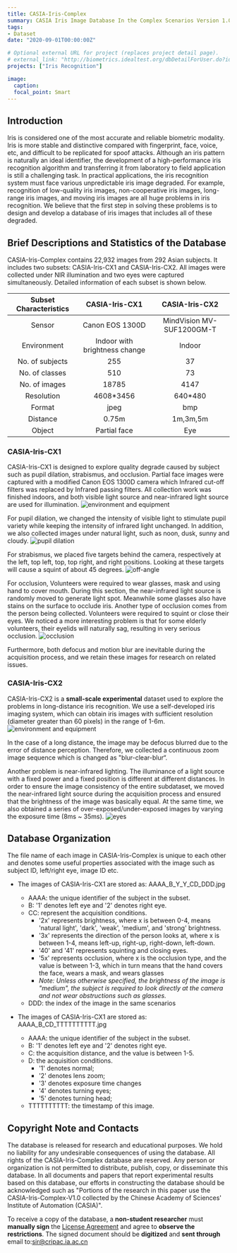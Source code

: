 ```yaml
---
title: CASIA-Iris-Complex
summary: CASIA Iris Image Database In the Complex Scenarios Version 1.0 
tags:
- Dataset
date: "2020-09-01T00:00:00Z"

# Optional external URL for project (replaces project detail page).
# external_link: "http://biometrics.idealtest.org/dbDetailForUser.do?id=4"
projects: ["Iris Recognition"]

image:
  caption: 
  focal_point: Smart
---
```


## Introduction

Iris is considered one of the most accurate and reliable biometric modality. Iris is more stable and distinctive compared with fingerprint, face, voice, etc, and difficult to be replicated for spoof attacks. Although an iris pattern is naturally an ideal identifier, the development of a high-performance iris recognition algorithm and transferring it from laboratory to field application is still a challenging task. In practical applications, the iris recognition system must face various unpredictable iris image degraded. For example, recognition of low-quality iris images, non-cooperative iris images, long-range iris images, and moving iris images are all huge problems in iris recognition. We believe that the first step in solving these problems is to design and develop a database of iris images that includes all of these degraded.

## Brief Descriptions and Statistics of the Database

CASIA-Iris-Complex contains 22,932 images from 292 Asian subjects. It includes two subsets: CASIA-Iris-CX1 and CASIA-Iris-CX2. All images were collected under NIR illumination and two eyes were captured simultaneously. Detailed information of each subset is shown below.

| Subset Characteristics |         CASIA-Iris-CX1          |        CASIA-Iris-CX2        |
| :--------------------: | :-----------------------------: | :--------------------------: |
|         Sensor         |         Canon EOS 1300D         | MindVision    MV-SUF1200GM-T |
|      Environment       | Indoor with   brightness change |            Indoor            |
|    No. of subjects     |               255               |              37              |
|     No. of classes     |               510               |              73              |
|     No. of images      |              18785              |             4147             |
|       Resolution       |           4608\*3456            |           640\*480           |
|         Format         |              jpeg               |             bmp              |
|        Distance        |             0\.75m              |           1m,3m,5m           |
|         Object         |          Partial face           |             Eye              |

### CASIA-Iris-CX1

CASIA-Iris-CX1 is designed to explore quality degrade caused by subject such as pupil dilation, strabismus, and occlusion. Partial face images were captured with a modified Canon EOS 1300D camera which Infrared cut-off filters was replaced by Infrared passing filters. All collection work was finished indoors, and both visible light source and near-infrared light source are used for illumination.
![environment and equipment](./cx1camera.png)

For pupil dilation, we changed the intensity of visible light to stimulate pupil variety while keeping the intensity of infrared light unchanged. In addition, we also collected images under natural light, such as noon, dusk, sunny and cloudy.
![pupil dilation](./cx1brightness.png)

For strabismus, we placed five targets behind the camera, respectively at the left, top left, top, top right, and right positions. Looking at these targets will cause a squint of about 45 degrees.
![off-angle](./cx1offangle.jpg)

For occlusion, Volunteers were required to wear glasses, mask and using hand to cover mouth. During this section, the near-infrared light source is randomly moved to generate light spot. Meanwhile some glasses also have stains on the surface to occlude iris. Another type of occlusion comes from the person being collected. Volunteers were required to squint or close their eyes. We noticed a more interesting problem is that for some elderly volunteers, their eyelids will naturally sag, resulting in very serious occlusion.
![occlusion](./cx1occlusion.jpg)

Furthermore, both defocus and motion blur are inevitable during the acquisition process, and we retain these images for research on related issues.

### CASIA-Iris-CX2

CASIA-Iris-CX2 is a **small-scale experimental** dataset used to explore the problems in long-distance iris recognition. We use a self-developed iris imaging system, which can obtain iris images with sufficient resolution (diameter greater than 60 pixels) in the range of 1-6m.
![environment and equipment](./cx2camera.png)

In the case of a long distance, the image may be defocus blurred due to the error of distance perception. Therefore, we collected a continuous zoom image sequence which is changed as "blur-clear-blur“.

Another problem is near-infrared lighting. The illuminance of a light source with a fixed power and a fixed position is different at different distances. In order to ensure the image consistency of the entire subdataset, we moved the near-infrared light source during the acquisition process and ensured that the brightness of the image was basically equal. At the same time, we also obtained a series of over-exposed/under-exposed images by varying the exposure time (8ms ~ 35ms).
![eyes](./cx2imgs.png)

## Database Organization

The file name of each image in CASIA-Iris-Complex is unique to each other and denotes some useful properties associated with the image such as subject ID, left/right eye, image ID etc.

- The images of CASIA-Iris-CX1 are stored as: AAAA_B_Y_Y_CD_DDD.jpg
  - AAAA: the unique identifier of the subject in the subset.
  - B: '1' denotes left eye and '2' denotes right eye.
  - CC: represent the acquisition conditions.
    - '2x' represents brightness, where x is between 0-4, means 'natural light', 'dark', 'weak', 'medium', and 'strong' brightness.
    - '3x' represents the direction of the person looks at, where x is between 1-4,  means left-up, right-up, right-down, left-down.
    - '40' and '41' represents squinting and closing eyes.
    - '5x' represents occlusion, where x is the occlusion type, and the value is between 1-3, which in turn means that the hand covers the face, wears a mask, and wears glasses
    - *Note: Unless otherwise specified, the brightness of the image is "medium", the subject is required to look directly at the camera and not wear obstructions such as glasses.*
  - DDD: the index of the image in the same scenarios

- The images of CASIA-Iris-CX1 are stored as: AAAA_B_CD_TTTTTTTTTT.jpg
  - AAAA: the unique identifier of the subject in the subset.
  - B: '1' denotes left eye and '2' denotes right eye.
  - C: the acquisition distance, and the value is between 1-5.
  - D: the acquisition conditions.
    - '1' denotes normal;
    - '2' denotes lens zoom;
    - '3' denotes exposure time changes
    - '4' denotes turning eyes;
    - '5' denotes turning head;
  - TTTTTTTTTT: the timestamp of this image.

## Copyright Note and Contacts

The database is released for research and educational purposes. We hold no liability for any undesirable consequences of using the database. All rights of the CASIA-Iris-Complex database are reserved. Any person or organization is not permitted to distribute, publish, copy, or disseminate this database. In all documents and papers that report experimental results based on this database, our efforts in constructing the database should be acknowledged such as "Portions of the research in this paper use the CASIA-Iris-Complex-V1.0 collected by the Chinese Academy of Sciences' Institute of Automation (CASIA)".

To receive a copy of the database, a **non-student researcher** must **manually sign** the [License Agreement](license_agreement.pdf) and agree to **observe the restrictions**. The signed document should be **digitized** and **sent through** email to:[sir@cripac.ia.ac.cn](mailto://sir@cripac.ia.ac.cn)